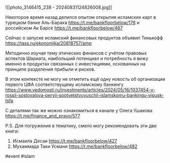 
![[photo_3146415_238 - 20240831124826008.jpg]]

Некоторое время назад делился опытом открытия исламских карт в турецком банке Аль-Барака https://t.me/bankfloorbelow/176 и российском Ак Барсе https://t.me/bankfloorbelow/467

Сейчас о запуске исламский финансовых продуктов объявил Тинькофф https://tass.ru/ekonomika/20818757/amp

Методично изучая тему этических финансов с учётом правовых аспектов Шариата, наибольший потенциал и потребность я вижу именно в продуктах связанных с инвестициями, основанных на принципе разделения прибыли и рисков. 

В этом контексте не могу не отметить ещё одну новость об организации первого ЦФА соответствущему исламскому банкингу https://www.vedomosti.ru/investments/articles/2024/05/16/1037454-v-rossii-sostoyalsya-pervii-sootvetstvuyuschii-islamskomu-bankingu-vipusk-tsfa

С деталями так же можно ознакомиться в канале у Олега Ушакова https://t.me/finance_and_pravo/577

P.S.
Для погружения в тематику, смело могу рекомендовать эти две книги:
1. Исмаила Десаи https://t.me/bankfloorbelow/427
2. Мухаммада Таки Усмани https://t.me/bankfloorbelow/482

#event #islam 